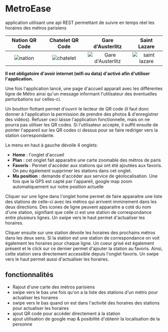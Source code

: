 # MetroEase

application utilisant une api REST permettant de suivre en temps réel les horaires des métros parisiens

Nation QR Code             |  Chatelet QR Code        |   Gare d'Austerlitz  | Saint Lazare  |
:-------------------------:|:------------------------:|:--------------------:|:--------------:
![nation](https://chart.googleapis.com/chart?cht=qr&chl=M%C3%A9tro%201%2FNation%2FM%C3%A9tro%201%2CM%C3%A9tro%202%2CM%C3%A9tro%206%2CM%C3%A9tro%209%2F%23f9ca24&chs=180x180&choe=UTF-8&chld=L\|2)  |  ![chatelet](https://chart.googleapis.com/chart?cht=qr&chl=M%C3%A9tro%201%2FChatelet%2FM%C3%A9tro%201%2CM%C3%A9tro%204%2CM%C3%A9tro%207%2CM%C3%A9tro%2011%2CM%C3%A9tro%2014%2F%23f9ca24&chs=180x180&choe=UTF-8&chld=L\|2) |![Gare d'Austerlitz](https://chart.googleapis.com/chart?cht=qr&chl=M%C3%A9tro%2010%2FGare%20d'Austerlitz%2FM%C3%A9tro%205%2CM%C3%A9tro%2010%2F%23e67e22&chs=180x180&choe=UTF-8&chld=L\|2) | ![saint lazare](https://chart.googleapis.com/chart?cht=qr&chl=M%C3%A9tro%2014%2FSaint-Lazare%2FM%C3%A9tro%203%2CM%C3%A9tro%2012%2CM%C3%A9tro%2013%2CM%C3%A9tro%2014%2F%23c56cf0&chs=180x180&choe=UTF-8&chld=L\|2)

**Il est obligatoire d'avoir internet (wifi ou data) d'activé afin d'utiliser l'application.**

Une fois l'application lancé, une page d'accueil apparait avec les différentes ligne de Métro ainsi qu'un message informant l'utilisateur des éventuelles perturbations sur celles-ci.

Un boutton flottant permet d'ouvrir le lecteur de QR code (il faut donc donner à l'application la permission de prendre des photos & d'enregistrer des vidéos). Refuser ceci laisse l'application fonctionnelle, mais on ne pourra pas utiliser les QR codes.
Si l'utilisateur accepte, il suffit ensuite de pointer l'appareil sur les QR codes ci dessus pour se faire rediriger vers la station correspondante.

Le menu en haut à gauche dévoile 4 onglets:
 * **Home** : l'onglet d'accueil
 * **Plan** : cet onglet fait apparaitre une carte zoomable des métros de paris
 * **Favoris** : Permet d'accéder aux stations qui ont été ajoutées aux favoris. On peu également supprimer les stations dans cet onglet.
 * **Ma position** : demande d'accéder aux service de géolocalisation. Une fois que la GPS est capté par l'appareil, google map zoom automatiquement sur notre position actuelle

Cliquer sur une ligne dans l'onglet home permet de faire apparaitre une liste des stations de celle-ci avec les métros qui arrivent imminement dans les deux directions.
Des icones de ligne peuvent apparaitre a coté du nom d'une station, signifiant que celle ci est une station de correspondance entre plusieurs lignes.
Un swipe vers le haut permet d'actualiser les horaires.

Cliquer ensuite sur une station dévoile les horaires des prochains métros dans les deux sens. Si la station est une station de correspondance on voit également les horaires pour chaque ligne. Un coeur grisé est également présent et le click sur ce dernier permet d'ajouter la station au favoris. Ainsi, cette station sera directement accessible depuis l'onglet favoris.
Un swipe vers le haut permet aussi d'actualiser les horaires.

## fonctionnalités

* Rajout d'une carte des métros parisiens
* swipe vers le bas une fois qu'on a la liste des stations d'un métro pour actualiser les horaires
* swipe vers le bas quand on est dans l'activité des horaires des stations pour actualiser les horaires
* ajout QR code pour accéder directement à la station
* ajout utilisation de google map & posibilité d'obtenir la localisation de la personne
